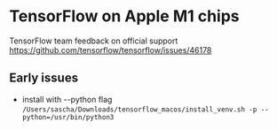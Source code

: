 # TensorFlow on Apple M1 chips

TensorFlow team feedback on official support https://github.com/tensorflow/tensorflow/issues/46178

## Early issues 

* install with --python flag `/Users/sascha/Downloads/tensorflow_macos/install_venv.sh -p --python=/usr/bin/python3`
